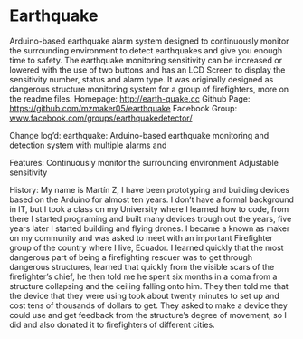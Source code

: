 # Earthquake
Arduino-based earthquake alarm system designed to continuously monitor the surrounding environment to detect earthquakes and give you enough time to safety.
The earthquake monitoring sensitivity can be increased or lowered with the use of two buttons and has an LCD Screen to display the sensitivity number, status and alarm type. 
It was originally designed as dangerous structure monitoring system for a group of firefighters, more on the readme files. 
Homepage: http://earth-quake.cc
Github Page: https://github.com/mzmaker05/earthquake
Facebook Group: www.facebook.com/groups/earthquakedetector/

Change log’d: earthquake: Arduino-based earthquake monitoring and detection system with multiple alarms and 

Features:
Continuously monitor the surrounding environment
Adjustable sensitivity 

History:
My name is Martín Z, I have been prototyping and building devices based on the Arduino for almost ten years. I don’t have a formal background in IT, but I took a class on my University where I learned how to code, from there I started programing and built many devices trough out the years, five years later I started building and flying drones. I became a known as maker on my community and was asked to meet with an important Firefighter group of the country where I live, Ecuador. I learned quickly that the most dangerous part of being a firefighting rescuer was to get through dangerous structures, learned that quickly from the visible scars of the firefighter’s chief, he then told me he spent six months in a coma from a structure collapsing and the ceiling falling onto him. They then told me that the device that they were using took about twenty minutes to set up and cost tens of thousands of dollars to get. They asked to make a device they could use and get feedback from the structure’s degree of movement, so I did and also donated it to firefighters of different cities. 

